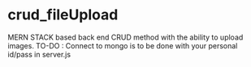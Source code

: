 # crud_fileUpload
MERN STACK based back end CRUD method with the ability to upload images.
TO-DO : Connect to mongo is to be done with your personal id/pass in server.js
